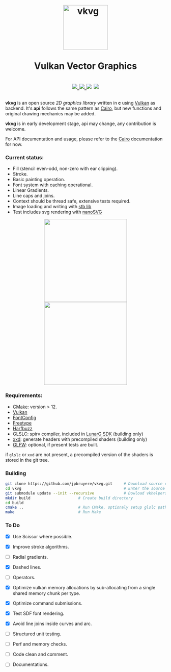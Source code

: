 <h1 align="center">
  <br>
  <a href="https://github.com/jpbruyere/vkvg/blob/master/vkvg.svg">
	<img src="https://github.com/jpbruyere/vkvg/blob/master/vkvg.svg?sanitize=true" alt="vkvg" width="140">
  </a>
  <br>
	<br>
  Vulkan Vector Graphics
  <br>
<p align="center">
  <a href="https://travis-ci.org/jpbruyere/vkvg">
	<img src="https://img.shields.io/travis/jpbruyere/vkvg.svg?label=Linux&logo=travis&logoColor=white&message=build">
  </a>
  <a href="https://ci.appveyor.com/project/jpbruyere/vkvg">
	<img src="https://img.shields.io/appveyor/ci/jpbruyere/vkvg?label=Win64&logo=appveyor&logoColor=lightgrey">
  </a>
  <img src="https://img.shields.io/github/license/jpbruyere/vkvg.svg?style=flat-square">
  <a href="https://www.paypal.me/GrandTetraSoftware">
	<img src="https://img.shields.io/badge/Donate-PayPal-blue.svg?style=flat-square">
  </a>
</p>
</h1>

**vkvg** is an open source *2D graphics library* written in **c**  using [Vulkan](https://www.khronos.org/vulkan/) as backend. It's **api** follows the same pattern as [Cairo](https://www.cairographics.org/), but new functions and original drawing mechanics may be added.

**vkvg** is in early development stage, api may change, any contribution is welcome.

For API documentation and usage, please refer to the [Cairo](https://www.cairographics.org/) documentation for now.

### Current status:

- Fill (stencil even-odd, non-zero with ear clipping).
- Stroke.
- Basic painting operation.
- Font system with caching operational.
- Linear Gradients.
- Line caps and joins.
- Context should be thread safe, extensive tests required.
- Image loading and writing with [stb lib](https://github.com/nothings/stb)
- Test includes svg rendering with [nanoSVG](https://github.com/memononen/nanosvg)

<p align="center">
  <a href="https://github.com/jpbruyere/vkvg/blob/master/vkvg-tiger.png">
	<kbd><img src="https://github.com/jpbruyere/vkvg/blob/master/vkvg-tiger.png" height="260"></kbd>
  </a>
  <a href="https://github.com/jpbruyere/vkvg/blob/master/screenshot1.png">
	<kbd><img src="https://github.com/jpbruyere/vkvg/blob/master/screenshot1.png" height="260"></kbd>
  </a>
</p>

### Requirements:

- [CMake](https://cmake.org/): version > 12.
- [Vulkan](https://www.khronos.org/vulkan/)
- [FontConfig](https://www.freedesktop.org/wiki/Software/fontconfig/)
- [Freetype](https://www.freetype.org/)
- [Harfbuzz](https://www.freedesktop.org/wiki/Software/HarfBuzz/)
- GLSLC: spirv compiler, included in [LunarG SDK](https://www.lunarg.com/vulkan-sdk/) (building only)
- [xxd](https://linux.die.net/man/1/xxd): generate headers with precompiled shaders (building only)
- [GLFW](http://www.glfw.org/): optional, if present tests are built.

if `glslc` or `xxd` are not present, a precompiled version of the shaders is stored in the git tree.

### Building

```bash
git clone https://github.com/jpbruyere/vkvg.git     # Download source code from github
cd vkvg                                             # Enter the source directory
git submodule update --init --recursive             # Dowload vkhelpers sources
mkdir build					    # Create build directory
cd build
cmake ..					    # Run CMake, optionaly setup glslc path
make						    # Run Make
```

### To Do

- [x] Use Scissor where possible.
- [x] Improve stroke algorithms.
- [ ] Radial gradients.
- [x] Dashed lines.
- [ ] Operators.
- [x] Optimize vulkan memory allocations by sub-allocating from a single shared memory chunk per type.
- [x] Optimize command submissions.
- [x] Test SDF font rendering.
- [x] Avoid line joins inside curves and arc.
- [ ] Structured unit testing.
- [ ] Perf and memory checks.
- [ ] Code clean and comment.
- [ ] Documentations.


